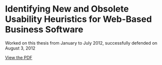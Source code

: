 # Identifying New and Obsolete Usability Heuristics for Web-Based Business Software
Worked on this thesis from January to July 2012, successfully defended on August 3, 2012

[View the PDF](https://github.com/bettinalechner/thesis/raw/master/thesis.pdf)

